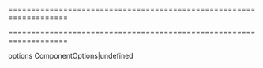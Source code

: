 ===================================================================
<!--hidden--><!--/hidden-->
===================================================================

<!--shortDescription-->

<!--/shortDescription-->

<!--paramName1-->options<!--/paramName1-->
<!--paramType1-->ComponentOptions|undefined<!--/paramType1-->
<!--paramDescription1-->

<!--/paramDescription1-->

<!--fullDescription-->

<!--/fullDescription-->